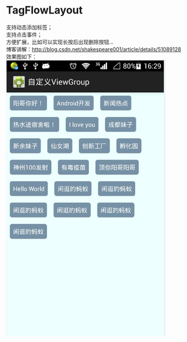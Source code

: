 # TagFlowLayout
支持动态添加标签；<br />
支持点击事件；<br />
方便扩展，比如可以实现长按后出现删除按钮...<br />
博客讲解：http://blog.csdn.net/shakespeare001/article/details/51089128 <br />
效果图如下：<br />
![](https://github.com/LuSheep/TagFlowLayout/blob/master/tag_res.jpg)
